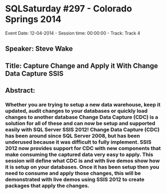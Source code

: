 # SQLSaturday #297 - Colorado Springs 2014
Event Date: 12-04-2014 - Session time: 00:00:00 - Track: Track 4
## Speaker: Steve Wake
## Title: Capture Change and Apply it With Change Data Capture  SSIS
## Abstract:
### Whether you are trying to setup a new data warehouse, keep it updated, audit changes to your databases or quickly load changes to another database Change Data Capture (CDC) is a solution for all of these and can now be setup and supported easily with SQL Server  SSIS 2012! Change Data Capture (CDC) has been around since SQL Server 2008, but has been underused because it was difficult to fully implement. SSIS 2012 now provides support for CDC with new components that make consuming the captured data very easy to apply. This session will define what CDC is and with live demos show how it is setup on your databases. Once it has been setup then you need to consume and apply those changes, this will be demonstrated with live demos using SSIS 2012 to create packages that apply the changes.
